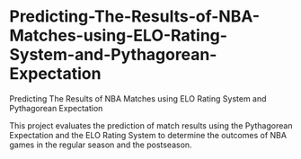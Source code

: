 # Predicting-The-Results-of-NBA-Matches-using-ELO-Rating-System-and-Pythagorean-Expectation
Predicting The Results of NBA Matches using ELO Rating System and Pythagorean Expectation

This project evaluates the prediction of match results using the Pythagorean Expectation and the ELO Rating System to determine the outcomes of NBA games in the regular season and the postseason.
